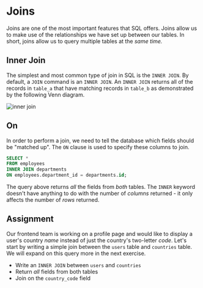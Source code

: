 # Joins

Joins are one of the most important features that SQL offers. Joins allow us to make use of the relationships we have set up between our tables. In short, joins allow us to query multiple tables at the *same time.*

## Inner Join

The simplest and most common type of join in SQL is the `INNER JOIN`. By default, a `JOIN` command is an `INNER JOIN`. An `INNER JOIN` returns all of the records in `table_a` that have matching records in `table_b` as demonstrated by the following Venn diagram.

![inner join](https://i.imgur.com/wgxAmhA.png)

## On

In order to perform a join, we need to tell the database which fields should be "matched up". The  `ON` clause is used to specify these columns to join.

```SQL
SELECT *
FROM employees
INNER JOIN departments 
ON employees.department_id = departments.id;
```

The query above returns *all* the fields from *both* tables. The `INNER` keyword doesn't have anything to do with the number of *columns* returned - it only affects the number of *rows* returned.

## Assignment

Our frontend team is working on a profile page and would like to display a user's country *name* instead of just the country's two-letter *code*. Let's start by writing a simple join between the `users` table and `countries` table. We will expand on this query more in the next exercise.

* Write an `INNER JOIN` between `users` and `countries`
* Return *all* fields from both tables
* Join on the `country_code` field

